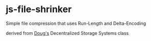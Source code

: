 # js-file-shrinker
Simple file compression that uses Run-Length and Delta-Encoding

derived from [Doug's](https://github.com/hoytech) Decentralized Storage Systems class
